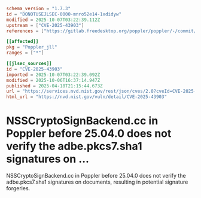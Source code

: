 ```toml
schema_version = "1.7.3"
id = "DONOTUSEJLSEC-0000-mnro52e14-1xdidyw"
modified = 2025-10-07T03:22:39.112Z
upstream = ["CVE-2025-43903"]
references = ["https://gitlab.freedesktop.org/poppler/poppler/-/commit/f1b9c830f145a0042e853d6462b2f9ca4016c669"]

[[affected]]
pkg = "Poppler_jll"
ranges = ["*"]

[[jlsec_sources]]
id = "CVE-2025-43903"
imported = 2025-10-07T03:22:39.092Z
modified = 2025-10-06T16:37:14.947Z
published = 2025-04-18T21:15:44.673Z
url = "https://services.nvd.nist.gov/rest/json/cves/2.0?cveId=CVE-2025-43903"
html_url = "https://nvd.nist.gov/vuln/detail/CVE-2025-43903"
```

# NSSCryptoSignBackend.cc in Poppler before 25.04.0 does not verify the adbe.pkcs7.sha1 signatures on ...

NSSCryptoSignBackend.cc in Poppler before 25.04.0 does not verify the adbe.pkcs7.sha1 signatures on documents, resulting in potential signature forgeries.

